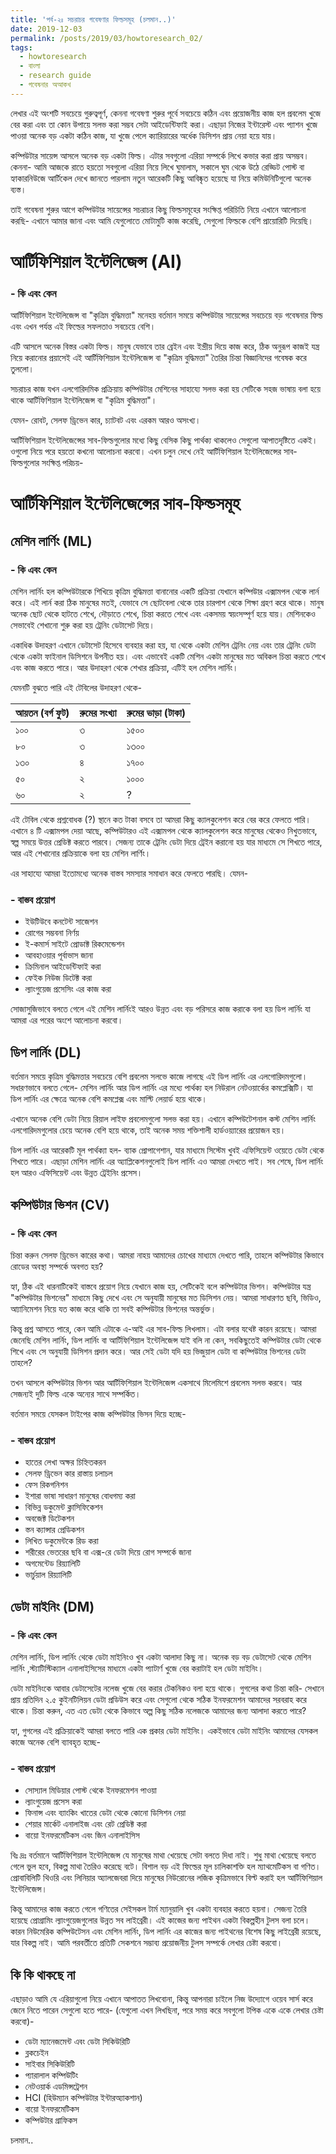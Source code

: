 ```yaml
---
title: 'পর্ব-২ঃ সচরাচর গবেষণার ফিল্ডসমূহ (চলমান..)'
date: 2019-12-03
permalink: /posts/2019/03/howtoresearch_02/
tags:
  - howtoresearch
  - বাংলা
  - research guide
  - গবেষনার অআকখ
---
```


লেখার এই অংশটি সবচেয়ে গুরুত্বপূর্ণ, কেননা গবেষণা শুরুর পূর্বে সবচেয়ে কঠিন এবং প্রয়োজনীয় কাজ হল প্রবলেম খুজে বের করা এবং তা কোন উপায়ে সলভ করা সম্ভব সেটা আইডেন্টিফাই করা। এছাড়া নিজের ইন্টারেস্ট এবং প্যাশন খুজে পাওয়া অনেক বড় একটা কঠিন কাজ, যা খুজে পেলে ক্যারিয়ারের অর্ধেক ডিসিশন প্রায় নেয়া হয়ে যায়।

কম্পিউটার সায়েন্স আসলে অনেক বড় একটা ফিল্ড। এটার সবগুলো এরিয়া সম্পর্কে লিখে কভার করা প্রায় অসম্ভব। কেননা- আমি আজকে রাতে হয়তো সবগুলো এরিয়া নিয়ে লিখে ঘুমালাম, সকালে ঘুম থেকে উঠে রেড্ডিট পোস্ট বা হ্যাকারনিউজে আর্টিকেল দেখে জানতে পারলাম নতুন আরেকটি কিছু আবিষ্কৃত হয়েছে যা নিয়ে কমিউনিটিগুলো অনেক ব্যস্ত।  

তাই গবেষনা শুরুর আগে কম্পিউটার সায়েন্সের সচরাচর কিছু ফিল্ডসমূহের সংক্ষিপ্ত পরিচিতি নিয়ে এখানে আলোচনা করছি- এখানে আমার জানা এবং আমি যেগুলোতে মোটামুটি কাজ করেছি, সেগুলো ফিল্ডকে বেশি প্রায়োরিটি দিয়েছি। 


# আর্টিফিশিয়াল ইন্টেলিজেন্স \(AI\)

### - কি এবং কেন

আর্টিফিশিয়াল ইন্টেলিজেন্স বা "কৃত্রিম বুদ্ধিমত্তা" মনেহয় বর্তমান সময়ে কম্পিউটার সায়েন্সের সবচেয়ে বড় গবেষনার ফিল্ড এবং এখন পর্যন্ত এই ফিল্ডের সফলতাও সবচেয়ে বেশি। 

এটি আসলে অনেক বিস্তর একটা ফিল্ড। মানুষ যেভাবে তার ব্রেইন এবং ইন্দ্রীয় দিয়ে কাজ করে, ঠিক অনুরূপ কাজই যন্ত্র নিয়ে করানোর প্রয়াসেই এই আর্টিফিশিয়াল ইন্টেলিজেন্স বা "কৃত্রিম বুদ্ধিমত্তা" তৈরির চিন্তা বিজ্ঞানিদের গবেষক করে তুললো। 

সচরাচর কাজ যখন এলগোরিদমিক প্রক্রিয়ায় কম্পিউটার মেশিনের সাহায্যে সলভ করা হয় সেটিকে সহজ ভাষায় বলা হয়ে থাকে আর্টিফিশিয়াল ইন্টেলিজেন্স বা "কৃত্রিম বুদ্ধিমত্তা"।


যেমন- রোবট, সেলফ ড্রিভেন কার, চ্যাটবট এবং এরকম আরও অসংখ্য।

আর্টিফিশিয়াল ইন্টেলিজেন্সের সাব-ফিল্ডগুলোর মধ্যে কিছু বেসিক কিছু পার্থক্য থাকলেও সেগুলো আপাতদৃষ্টিতে একই। ওগুলো নিয়ে পরে হয়তো কখনো আলোচনা করবো। এখন চলুন দেখে নেই আর্টিফিশিয়াল ইন্টেলিজেন্সের সাব-ফিল্ডগুলোর সংক্ষিপ্ত পরিচয়-

# আর্টিফিশিয়াল ইন্টেলিজেন্সের সাব-ফিল্ডসমূহ

## মেশিন লার্ণিং \(ML\)

### - কি এবং কেন

মেশিন লার্নিং হল কম্পিউটারকে শিখিয়ে কৃত্রিম বুদ্ধিমত্তা বানানোর একটি প্রক্রিয়া যেখানে কম্পিউার এক্সামপল থেকে লার্ন করে। এই লার্ন করা ঠিক মানুষের মতই, যেভাবে সে ছোটবেলা থেকে তার চারপাশ থেকে শিক্ষা গ্রহণ করে থাকে। মানুষ অনেক ছোট থেকে হাটতে শেখে, দৌড়াতে শেখে, চিন্তা করতে শেখে এবং একসময় স্বয়ংসম্পূর্ণ হয়ে যায়। মেশিনকেও সেভাবেই শেখানো শুরু করা হয় ট্রেনিং ডেটাসেট দিয়ে।

একাধিক উদাহরণ এখানে ডেটাসেট হিসেবে ব্যবহার করা হয়, যা থেকে একটা মেশিন ট্রেনিং নেয় এবং তার ট্রেনিং ডেটা থেকে একটা ফাইনাল ডিসিশনে উপনীত হয়। এবং এভাবেই একটি মেশিন একটা মানুষের মত অবিকল চিন্তা করতে শেখে এবং কাজ করতে পারে। আর উদাহরণ থেকে শেখার প্রক্রিয়া, এটিই হল মেশিন লার্নিং।


যেমনটি বুঝতে পারি এই টেবিলের উদাহরণ থেকে-

| আয়তন \(বর্গ ফুট\) | রুমের সংখ্যা | রুমের ভাড়া \(টাকা\) |
| :--- | :--- | :--- |
| ১০০ | ৩ | ‍১৫০০ |
| ৮০ | ৩ | ১৩০০ |
| ১৩০ | ৪ | ১৭০০ |
| ৫০ | ২ | ১০০০ |
| ৬০ | ২ | ? |

এই টেবিল থেকে প্রশ্নবোধক \(?\) স্থানে কত টাকা বসবে তা আমরা কিছু ক্যালকুলেশন করে বের করে ফেলতে পারি। এখানে ৪ টি এক্সামপল দেয়া আছে, কম্পিউটারও এই এক্সামপল থেকে ক্যালকুলেশন করে মানুষের থেকেও নিখুতভাবে, স্বল্প সময়ে উত্তর প্রেডিক্ট করতে পারবে। সেজন্য তাকে ট্রেনিং ডেটা দিয়ে ট্রেইন করানো হয় যার মাধ্যমে সে শিখতে পারে, আর এই শেখানোর প্রক্রিয়াকে বলা হয় মেশিন লার্ণিং। 

এর সাহায্যে আমরা ইতোমধ্যে অনেক বাস্তব সমস্যার সমাধান করে ফেলতে পারছি। যেমন-

### - বাস্তব প্রয়োগ 

* ইউটিউবে কনটেন্ট সাজেশন
* রোগের সম্ভবনা নির্ণয় 
* ই-কমার্স সাইটে প্রোডাক্ট রিকমেন্ডেশন
* আবহাওয়ার পূর্বাভাস জানা
*  ক্রিমিনাল আইডেন্টিফাই করা
* ফেইক নিউজ ডিটেক্ট করা
* ল্যাংগুয়েজ প্রসেসিং এর কাজ করা

সোজাসুজিভাবে বলতে গেলে এই মেশিন লার্নিংই আরও উন্নত এবং বড় পরিসরে কাজ করাকে বলা হয় ডিপ লার্নিং যা আমরা এর পরের অংশে আলোচনা করবো। 

## ডিপ লার্নিং \(DL\)

বর্তমান সময়ে কৃত্রিম বুদ্ধিমত্তার সবচেয়ে বেশি প্রবলেম সলভে কাজে লাগছে এই ডিপ লার্নিং এর এলগোরিদমগুলো। সধারণভাবে বলতে গেলে- মেশিন লার্নিং আর ডিপ লার্নিং এর মধ্যে পার্থক্য হল নিউরাল নেটওয়ার্কের কমপ্লেক্সিটি। যা ডিপ লার্নিং এর ক্ষেত্রে অনেক বেশি কমপ্লেক্স এবং মাল্টি লেয়ার্ড হয়ে থাকে। 

এখানে অনেক বেশি ডেটা নিয়ে রিয়াল লাইফ প্রবলেমগুলো সলভ করা হয়। এখানে কম্পিউটেশনাল কস্ট মেশিন লার্নিং এলগোরিদমগুলোর চেয়ে অনেক বেশি হয়ে থাকে, তাই অনেক সময় শক্তিশালী হার্ডওয়্যারের প্রয়োজন হয়। 


ডিপ লার্নিং এর আরেকটি মূল পার্থক্যা হল- ব্যাক প্রোপাগেশান, যার মাধ্যমে সিস্টেম খুবই এফিসিয়েন্ট ওয়েতে ডেটা থেকে শিখতে পারে। এছাড়া মেশিন লার্নিং এর অ্যাপ্লিকেশনগুলোই ডিপ লার্নিং এও আমরা দেখতে পাই।  সব শেষে, ডিপ লার্নিং হল আরও এফিসিয়েন্ট এবং উন্নত ট্রেইনিং প্রসেস। 

## কম্পিউটার ভিশন \(CV\)

### - কি এবং কেন

চিন্তা করুন সেলফ ড্রিভেন কারের কথা। আমরা নাহয় আমাদের চোখের মাধ্যমে দেখতে পারি, তাহলে কম্পিউটার কিভাবে রোডের অবস্থা সম্পর্কে অবগত হয়?

হ্যা, ঠিক এই ধারনাটিকেই বাস্তবে প্রয়োগ নিয়ে যেখানে কাজ হয়, সেটিকেই বলে কম্পিউটার ভিশন। কম্পিউটার যন্ত্র "কম্পিউটার ভিশনের" মাধ্যমে কিছু দেখে এবং সে অনুযায়ী মানুষের মত ডিসিশন নেয়। আমরা সাধারণত ছবি, ভিডিও, আ্যানিমেশন নিয়ে যত কাজ করে থাকি তা সবই কম্পিউটার ভিশনের অন্তর্ভুক্ত।


কিন্তু প্রশ্ন আসতে পারে, কেন আমি এটাকে এ-আই এর সাব-ফিল্ড লিখলাম।  এটা বলার যথেষ্ট কারন রয়েছে। আমরা জেনেছি মেশিন লার্নিং, ডিপ লার্নিং বা আর্টিফিশিয়াল ইন্টেলিজেন্স যাই বলি না কেন, সবকিছুতেই কম্পিউটার ডেটা থেকে শিখে এবং সে অনুযায়ী ডিসিশন প্রদান করে। আর সেই ডেটা যদি হয় ভিজুয়াল ডেটা বা কম্পিউটার ভিশনের ডেটা তাহলে?

তখন আসলে কম্পিউটার ভিশন আর আর্টিফিশিয়াল ইন্টেলিজেন্স একসাথে মিলেমিশে প্রবলেম সলভ করবে। আর সেজন্যই দুটি ফিল্ড একে অন্যের সাথে সম্পর্কিত। 

বর্তমান সময়ে যেসকল টাইপের কাজ কম্পিউটার ভিসন দিয়ে হচ্ছে-

### - বাস্তব প্রয়োগ 

* হাতের লেখা অক্ষর চিহ্নিতকরন
* সেলফ ড্রিভেন কার রাস্তায় চলাচল
* ফেস রিকগনিশন
* ইশারা ভাষা সাধারণ মানুষের বোধগম্য করা
* বিভিন্ন ডকুমেন্ট ক্লাসিফিকেশন
* অবজেক্ট ডিটেকশন
* স্তন ক্যান্সার প্রেডিকশন
* লিখিত ডকুমেন্টকে রিড করা
* শরীরের ভেতরের ছবি বা এক্স-রে ডেটা দিয়ে রোগ সম্পর্কে জানা
* অগমেন্টেড রিয়্যালিটি
* ভার্চুয়াল রিয়্যালিটি

## ডেটা মাইনিং \(DM\)

### - কি এবং কেন

মেশিন লার্নিং, ডিপ লার্নিং থেকে ডেটা মাইনিংও খুব একটা আলাদা কিছু না। অনেক বড় বড় ডেটাসেট থেকে মেশিন লার্নিং ,স্ট্যাটিস্টিক্যাল এনালাইসিসের মাধ্যমে একটা প্যাটার্ণ খুজে বের করাটাই হল ডেটা মাইনিং। 

ডেটা মাইনিংকে আবার ডেটাসেটের নলেজ খুজে বের করার টেকনিকও বলা হয়ে থাকে। গুগলের কথা চিন্তা করি- সেখানে প্রায় প্রতিদিন ২.৫ কুইনটিলিয়ন ডেটা প্রডিউস করে এবং সেগুলো থেকে সঠিক ইনফরমেশন আমাদের সরবরাহ করে থাকে। চিন্তা করুন, এত এত ডেটা থেকে কিভাবে অল্প কিছু সঠিক নলেজকে আমাদের জন্য আলাদা করতে পারে?

হ্যা, গুগলের এই প্রক্রিয়াকেই আমরা বলতে পারি এক প্রকার ডেটা মাইনিং। একইভাবে ডেটা মাইনিং আমাদের যেসকল কাজে অনেক বেশি ব্যাবহৃত হচ্ছে-

### - বাস্তব প্রয়োগ

* সোস্যাল মিডিয়ার পোস্ট থেকে ইনফরমেশন পাওয়া
* ল্যাংগুয়েজ প্রসেস করা
* ফিনান্স এবং ব্যাংকিং খাতের ডেটা থেকে কোনো ডিসিশন নেয়া
* শেয়ার মার্কেট এনালাইজ এবং রেট প্রেডিক্ট করা
* বায়ো ইনফরমেটিকস এবং জিন এনালাইসিস


বিঃ দ্রঃ বর্তমানে আর্টিফিশিয়াল ইন্টেলিজেন্স যে মানুষের মাথা খেয়েছে সেটা বলতে দিধা নাই। শুধু মাথা খেয়েছে বলতে গেলে ভুল হবে, বিকল্প মাথা তৈরিও করেছে বটে। বিশাল বড় এই ফিল্ডের মূল চালিকাশক্তি হল ম্যাথমেটিকস বা গণিত। প্রোবাবিলিটি থিওরি এবং লিনিয়ার অ্যালজেবরা দিয়ে মানুষের নিউরোনের লজিক কৃত্রিমভাবে বিল্ট করাই হল আর্টিফিশিয়াল ইন্টেলিজেন্স।

কিন্তু আমাদের কাজ করতে গেলে গণিতের সেইসকল টার্ম ম্যানুয়ালি খুব একটা ব্যবহার করতে হয়না। সেজন্য তৈরি হয়েছে প্রোগ্রামিং ল্যাংগুয়েজগুলোর উন্নত সব লাইব্রেরী। এই কাজের জন্য পাইথন একটা বিকল্পহীন টুলস বলা চলে। কারন নিউমেরিক কম্পিউটেসন এবং মেশিন লার্নিং, ডিপ লার্নিং এর কাজের জন্য পাইথনের বিশেষ কিছু লাইব্রেরী রয়েছে, যার বিকল্প নাই।  আমি পরবর্তীতে প্রতিটি সেকশনে সম্ভাব্য প্রয়োজনীয় টুলস সম্পর্কে লেখার চেষ্টা করবো।



## কি কি থাকছে না

এছাড়াও আমি যে এরিয়াগুলো নিয়ে এখানে আপাতত লিখবোনা, কিন্তু আপনারা চাইলে নিজ উদ্যোগে ওয়েব সার্স করে জেনে নিতে পারেন সেগুলো হতে পারে- (যেগুলো এখন লিখছিনা, পরে সময় করে সবগুলো টপিক একে একে লেখার চেষ্টা করবো)-

* ডেটা ম্যানেজমেন্ট এবং ডেটা সিকিউরিটি
* ব্লকচেইন
* সাইবার সিকিউরিটি
* প্যারালাল কম্পিউটিং
* নেটওয়ার্ক এডমিন্সট্রেশন
* HCI (হিউম্যান কম্পিউটার ইন্টারঅ্যাকশান)
* বায়ো ইনফরমেটিকস
* কম্পিউটার গ্রাফিকস

চলমান..



